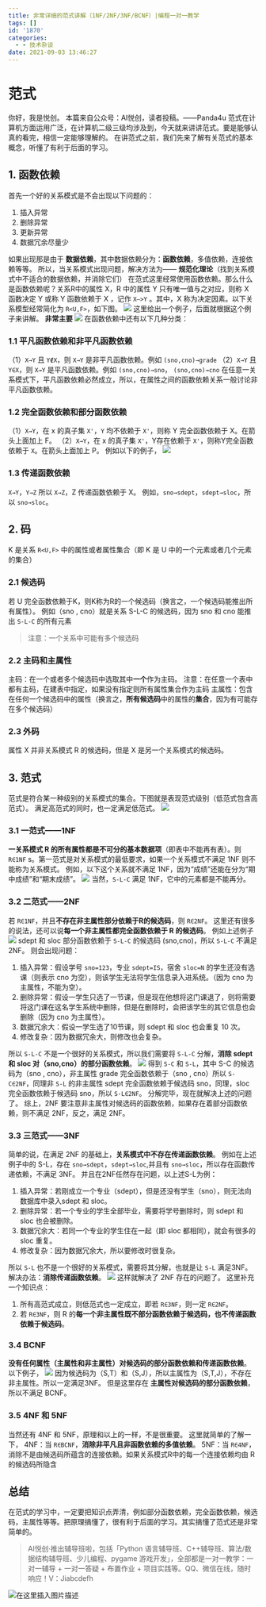 ```yaml
---
title: 非常详细的范式讲解（1NF/2NF/3NF/BCNF）|编程一对一教学
tags: []
id: '1870'
categories:
  - - 技术杂谈
date: 2021-09-03 13:46:27
---
```


# 范式

你好，我是悦创。 本篇来自公众号：AI悦创，读者投稿。——Panda4u 范式在计算机方面运用广泛，在计算机二级三级均涉及到，今天就来讲讲范式。要是能够认真的看完，相信一定能够理解的。 在讲范式之前，我们先来了解有关范式的基本概念，听懂了有利于后面的学习。

## 1\. 函数依赖

首先一个好的关系模式是不会出现以下问题的：

1.  插入异常
2.  删除异常
3.  更新异常
4.  数据冗余尽量少

如果出现那是由于 **数据依赖**，其中数据依赖分为：**函数依赖**，多值依赖，连接依赖等等。 所以，当关系模式出现问题，解决方法为—— **规范化理论**（找到关系模式中不适合的数据依赖，并消除它们） 在范式这里经常使用函数依赖。那么什么是函数依赖呢？关系R中的属性 X，R 中的属性 Y 只有唯一值与之对应，则称 X 函数决定 Y 或称 Y 函数依赖于 X ，记作 `X—>Y` 。其中，X 称为决定因素。以下关系模型经常简化为 `R<U,F>`，如下图。 ![](https://img-blog.csdnimg.cn/img_convert/31950a60dabe3b821e0244e400ffdb44.png) 这里给出一个例子，后面就根据这个例子来讲解。 **非常主要** ![](https://img-blog.csdnimg.cn/img_convert/e911696738bee7bd9210aa7b3e287ec8.png) 在函数依赖中还有以下几种分类：

### 1.1 平凡函数依赖和非平凡函数依赖

（1）`X→Y` 且 `Y∉X`，则 `X→Y` 是非平凡函数依赖。例如 `(sno,cno)→grade` （2）`X→Y` 且 `Y∈X`，则 `X→Y` 是平凡函数依赖。例如 `(sno,cno)→sno`， `(sno,cno)→cno` 在任意一关系模式下，平凡函数依赖必然成立，所以，在属性之间的函数依赖关系一般讨论非平凡函数依赖。

### 1.2 完全函数依赖和部分函数依赖

（1）`X→Y`，在 x 的真子集 `X'`，`Y` 均不依赖于 `X'`，则称 Y 完全函数依赖于 X。在箭头上面加上 F。 （2）`X→Y`，在 x 的真子集 `X'`，Y存在依赖于 `X'`，则称Y完全函数依赖于 `X`。在箭头上面加上 P。 例如以下的例子， ![](https://img-blog.csdnimg.cn/img_convert/eb71d25bbbbdbe0f8a2de8042e43a094.png)

### 1.3 传递函数依赖

`X→Y`，`Y→Z` 所以 `X→Z`，Z 传递函数依赖于 X。 例如，`sno→sdept`，`sdept→sloc`，所以 `sno→sloc`。

## 2\. 码

K 是关系 `R<U,F>` 中的属性或者属性集合（即 K 是 U 中的一个元素或者几个元素的集合）

### 2.1 候选码

若 U 完全函数依赖于K，则K称为R的一个候选码（换言之，一个候选码能推出所有属性）。 例如（sno , cno）就是关系 S-L-C 的候选码，因为 sno 和 cno 能推出 `S-L-C` 的所有元素

> 注意：一个关系中可能有多个候选码

### 2.2 主码和主属性

主码：在一个或者多个候选码中选取其中**一个**作为主码。 注意：在任意一个表中都有主码，在建表中指定，如果没有指定则所有属性集合作为主码 主属性：包含在任何一个候选码中的属性（换言之，**所有候选码**中的属性的**集合**，因为有可能存在多个候选码）

### 2.3 外码

属性 X 并非关系模式 R 的候选码，但是 X 是另一个关系模式的候选码。

## 3\. 范式

范式是符合某一种级别的关系模式的集合。下图就是表现范式级别（低范式包含高范式）。 满足高范式的同时，也一定满足低范式。 ![](https://img-blog.csdnimg.cn/img_convert/590a91a50b2921f0ef015bdffbfcd543.png)

### 3.1 一范式——1NF

**一关系模式 R 的所有属性都是不可分的基本数据项**（即表中不能再有表）。则 `R∈1NF` s。第一范式是对关系模式的最低要求，如果一个关系模式不满足 1NF 则不能称为关系模式。 例如，以下这个关系就不满足 1NF，因为“成绩”还能在分为“期中成绩”和“期末成绩”。 ![](https://img-blog.csdnimg.cn/img_convert/d372b773813a2effc487fb67e22ae92b.png) 当然，`S-L-C` 满足 1NF，它中的元素都是不能再分。

### 3.2 二范式——2NF

若 `R∈1NF`，并且**不存在非主属性部分依赖于R的候选码**，则 `R∈2NF`。 这里还有很多的说法，还可以说**每一个非主属性都完全函数依赖于 R 的候选码**。 例如上述例子 ![](https://img-blog.csdnimg.cn/img_convert/21be67730ad2e3d2b08d7d508d5db998.png) sdept 和 sloc 部分函数依赖于 `S-L-C` 的候选码 (sno,cno)，所以 `S-L-C` 不满足 2NF。 则会出现问题：

1.  插入异常：假设学号 `sno=123`，专业 `sdept=IS`，宿舍 `sloc=N` 的学生还没有选课（则表示 cno 为空），则该学生无法将学生信息录入进系统。（因为 cno 为主属性，不能为空）。
2.  删除异常：假设一学生只选了一节课，但是现在他想将这门课退了，则将需要将这门课在这名学生系统中删除，但是在删除时，会把该学生的其它信息也会删除（因为 cno 为主属性）。
3.  数据冗余大：假设一学生选了10节课，则 sdept 和 sloc 也会重复 10 次。
4.  修改复杂：因为数据冗余大，则修改也会复杂。

所以 `S-L-C` 不是一个很好的关系模式，所以我们需要将 `S-L-C` 分解，**消除 sdept 和 sloc 对（sno,cno）的部分函数依赖**。 ![](https://img-blog.csdnimg.cn/img_convert/9946a5a30ce39d4eca694a3f1048781b.png) 得到 `S-C` 和 `S-L`，其中 S-C 的候选码为（sno , cno），非主属性 grade 完全函数依赖于（sno , cno）所以 `S-C∈2NF`，同理非 `S-L` 的非主属性 sdept 完全函数依赖于候选码 sno，同理，sloc 完全函数依赖于候选码 sno，所以 `S-L∈2NF`。 分解完毕，现在就解决上述的问题了。 综上，2NF 要注意非主属性对候选码的函数依赖，如果存在着部分函数依赖，则不满足 2NF，反之，满足 2NF。

### 3.3 三范式——3NF

简单的说，在满足 2NF 的基础上，**关系模式中不存在传递函数依赖**。 例如在上述例子中的 S-L，存在 `sno→sdept`，`sdept→sloc`,并且有 `sno→sloc`，所以存在函数传递依赖，不满足 3NF。 并且在2NF任然存在问题，以上述S-L为例：

1.  插入异常：若刚成立一个专业（sdept），但是还没有学生（sno），则无法向数据库中录入sdept 和 sloc。
2.  删除异常：若一个专业的学生全部毕业，需要将学号删除时，则 sdept 和 sloc 也会被删除。
3.  数据冗余大：若同一个专业的学生住在一起（即 sloc 都相同），就会有很多的 sloc 重复。
4.  修改复杂：因为数据冗余大，所以要修改时很复杂。

所以 `S-L` 也不是一个很好的关系模式，需要将其分解，也就是让 `S-L` 满足3NF。 解决办法：**消除传递函数依赖**。 ![](https://img-blog.csdnimg.cn/img_convert/10e60d54715c6fcf21552a720ee3759e.png) 这样就解决了 2NF 存在的问题了。 这里补充一个知识点：

1.  所有高范式成立，则低范式也一定成立，即若 `R∈3NF`，则一定 `R∈2NF`。
2.  若 `R∈3NF`，则 R 的**每一个非主属性既不部分函数依赖于候选码，也不传递函数依赖于候选码**。

### 3.4 BCNF

**没有任何属性（主属性和非主属性）对候选码的部分函数依赖和传递函数依赖**。 以下例子， ![](https://img-blog.csdnimg.cn/img_convert/16ebace9bb3d9a37c615744d5643b641.png) 因为候选码为（S,T）和（S,J），所以主属性为（S,T,J），不存在非主属性。所以一定满足3NF。 但是这里存在 **主属性对候选码的部分函数依赖**，所以不满足 BCNF。

### 3.5 4NF 和 5NF

当然还有 4NF 和 5NF，原理和以上的一样，不是很重要。 这里就简单的了解一下， 4NF：当 `R∈BCNF`，**消除非平凡且非函数依赖的多值依赖**。 5NF：当 `R∈4NF`，消除不是由候选码所蕴含的连接依赖。如果关系模式R中的每一个连接依赖均由 R 的候选码所隐含

## 总结

在范式的学习中，一定要把知识点弄清，例如部分函数依赖，完全函数依赖，候选码，主属性等等。把原理搞懂了，很有利于后面的学习。其实搞懂了范式还是非常简单的。

> AI悦创·推出辅导班啦，包括「Python 语言辅导班、C++辅导班、算法/数据结构辅导班、少儿编程、pygame 游戏开发」，全部都是一对一教学：一对一辅导 + 一对一答疑 + 布置作业 + 项目实践等。QQ、微信在线，随时响应！V：Jiabcdefh

![在这里插入图片描述](https://img-blog.csdnimg.cn/dbef8561c3fc4ff7bc9596ae49734ef7.png)